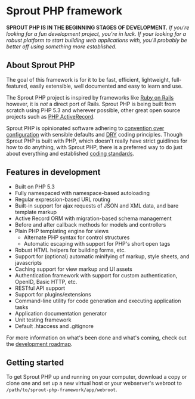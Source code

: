 # Sprout PHP framework #

**SPROUT PHP IS IN THE BEGINNING STAGES OF DEVELOPMENT.**
_If you're looking for a fun development project, you're in luck. If your looking for a robust platform to start building web applications with, you'll probably be better off using something more established._

## About Sprout PHP ##
The goal of this framework is for it to be fast, efficient, lightweight, full-featured, easily extensible, well documented and easy to learn and use.

The Sprout PHP project is inspired by frameworks like [Ruby on Rails](http://rubyonrails.org/) however, it is _not_  a direct port of Rails. Sprout PHP is being built from scratch using PHP 5.3 and wherever possible, other great open source projects such as [PHP ActiveRecord](http://www.phpactiverecord.org/).

Sprout PHP is opinionated software adhering to [convention over configuration](http://en.wikipedia.org/wiki/Convention_over_configuration "Wikipedia: Convention over configuration") with sensible defaults and [DRY](http://en.wikipedia.org/wiki/Don't_repeat_yourself "Wikipedia: Don't Repeat Yourself") coding principles. Though Sprout PHP is built with PHP, which doesn't really have strict guidlines for how to do anything, with Sprout PHP, there is a preferred way to do just about everything and established [coding standards](https://github.com/dmingos/sprout-php-framework/wiki/Standards).

## Features in development ##
* Built on PHP 5.3
* Fully namespaced with namespace-based autoloading
* Regular expression-based URL routing
* Built-in support for ajax requests of JSON and XML data, and bare template markup
* Active Record ORM with migration-based schema management
* Before and after callback methods for models and controllers
* Plain PHP templating engine for views
	- Alternate PHP syntax for control structures
	- Automatic escaping with support for PHP's short open tags
* Robust HTML helpers for building forms, etc.
* Support for (optional) automatic minifying of markup, style sheets, and javascripts
* Caching support for view markup and UI assets
* Authentication framework with support for custom authentication, OpenID, Basic HTTP, etc.
* RESTful API support
* Support for plugins/extensions
* Command-line utility for code generation and executing application tasks
* Application documentation generator
* Unit testing framework
* Default .htaccess and .gitignore

For more information on what's been done and what's coming, check out the [development roadmap](https://github.com/dmingos/sprout-php-framework/wiki/Roadmap).

## Getting started ##
To get Sprout PHP up and running on your computer, download a copy or clone one and set up a new virtual host or your webserver's webroot to `/path/to/sprout-php-framework/app/webroot`.